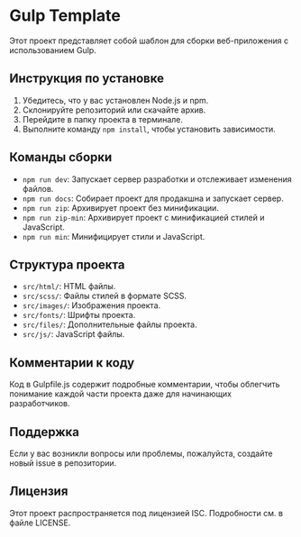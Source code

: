 # Gulp Template

Этот проект представляет собой шаблон для сборки веб-приложения с использованием Gulp.

## Инструкция по установке

1. Убедитесь, что у вас установлен Node.js и npm.
2. Склонируйте репозиторий или скачайте архив.
3. Перейдите в папку проекта в терминале.
4. Выполните команду `npm install`, чтобы установить зависимости.

## Команды сборки

- `npm run dev`: Запускает сервер разработки и отслеживает изменения файлов.
- `npm run docs`: Собирает проект для продакшна и запускает сервер.
- `npm run zip`: Архивирует проект без минификации.
- `npm run zip-min`: Архивирует проект с минификацией стилей и JavaScript.
- `npm run min`: Минифицирует стили и JavaScript.

## Структура проекта

- `src/html/`: HTML файлы.
- `src/scss/`: Файлы стилей в формате SCSS.
- `src/images/`: Изображения проекта.
- `src/fonts/`: Шрифты проекта.
- `src/files/`: Дополнительные файлы проекта.
- `src/js/`: JavaScript файлы.

## Комментарии к коду

Код в Gulpfile.js содержит подробные комментарии, чтобы облегчить понимание каждой части проекта даже для начинающих разработчиков.

## Поддержка

Если у вас возникли вопросы или проблемы, пожалуйста, создайте новый issue в репозитории.

## Лицензия

Этот проект распространяется под лицензией ISC. Подробности см. в файле LICENSE.
